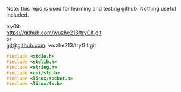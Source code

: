 Note: this repo is used for learning and testing github. Nothing useful included. <br>

tryGit:<br>
https://github.com/wuzhe213/tryGit.git <br>
or <br>
git@github.com: wuzhe213/tryGit.git

```c
#include <stdio.h>
#include <stdlib.h>
#include <string.h>
#include <uni/std.h>
#include <linux/socket.h>
#include <linux/fs.h>
```
